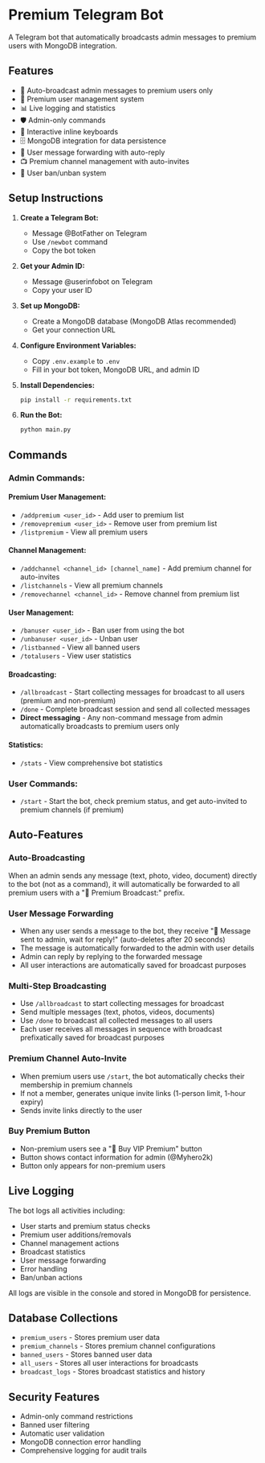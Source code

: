 
# Premium Telegram Bot

A Telegram bot that automatically broadcasts admin messages to premium users with MongoDB integration.

## Features

- 🎯 Auto-broadcast admin messages to premium users only
- 💎 Premium user management system
- 📊 Live logging and statistics
- 🛡️ Admin-only commands
- 📱 Interactive inline keyboards
- 🗄️ MongoDB integration for data persistence
- 🚀 User message forwarding with auto-reply
- 📺 Premium channel management with auto-invites
- 🚫 User ban/unban system

## Setup Instructions

1. **Create a Telegram Bot:**
   - Message @BotFather on Telegram
   - Use `/newbot` command
   - Copy the bot token

2. **Get your Admin ID:**
   - Message @userinfobot on Telegram
   - Copy your user ID

3. **Set up MongoDB:**
   - Create a MongoDB database (MongoDB Atlas recommended)
   - Get your connection URL

4. **Configure Environment Variables:**
   - Copy `.env.example` to `.env`
   - Fill in your bot token, MongoDB URL, and admin ID

5. **Install Dependencies:**
   ```bash
   pip install -r requirements.txt
   ```

6. **Run the Bot:**
   ```bash
   python main.py
   ```

## Commands

### Admin Commands:

#### Premium User Management:
- `/addpremium <user_id>` - Add user to premium list
- `/removepremium <user_id>` - Remove user from premium list
- `/listpremium` - View all premium users

#### Channel Management:
- `/addchannel <channel_id> [channel_name]` - Add premium channel for auto-invites
- `/listchannels` - View all premium channels
- `/removechannel <channel_id>` - Remove channel from premium list

#### User Management:
- `/banuser <user_id>` - Ban user from using the bot
- `/unbanuser <user_id>` - Unban user
- `/listbanned` - View all banned users
- `/totalusers` - View user statistics

#### Broadcasting:
- `/allbroadcast` - Start collecting messages for broadcast to all users (premium and non-premium)
- `/done` - Complete broadcast session and send all collected messages
- **Direct messaging** - Any non-command message from admin automatically broadcasts to premium users only

#### Statistics:
- `/stats` - View comprehensive bot statistics

### User Commands:
- `/start` - Start the bot, check premium status, and get auto-invited to premium channels (if premium)

## Auto-Features

### Auto-Broadcasting
When an admin sends any message (text, photo, video, document) directly to the bot (not as a command), it will automatically be forwarded to all premium users with a "📢 Premium Broadcast:" prefix.

### User Message Forwarding
- When any user sends a message to the bot, they receive "🚀 Message sent to admin, wait for reply!" (auto-deletes after 20 seconds)
- The message is automatically forwarded to the admin with user details
- Admin can reply by replying to the forwarded message
- All user interactions are automatically saved for broadcast purposes

### Multi-Step Broadcasting
- Use `/allbroadcast` to start collecting messages for broadcast
- Send multiple messages (text, photos, videos, documents)
- Use `/done` to broadcast all collected messages to all users
- Each user receives all messages in sequence with broadcast prefixatically saved for broadcast purposes

### Premium Channel Auto-Invite
- When premium users use `/start`, the bot automatically checks their membership in premium channels
- If not a member, generates unique invite links (1-person limit, 1-hour expiry)
- Sends invite links directly to the user

### Buy Premium Button
- Non-premium users see a "💎 Buy VIP Premium" button
- Button shows contact information for admin (@Myhero2k)
- Button only appears for non-premium users

## Live Logging

The bot logs all activities including:
- User starts and premium status checks
- Premium user additions/removals
- Channel management actions
- Broadcast statistics
- User message forwarding
- Error handling
- Ban/unban actions

All logs are visible in the console and stored in MongoDB for persistence.

## Database Collections

- `premium_users` - Stores premium user data
- `premium_channels` - Stores premium channel configurations
- `banned_users` - Stores banned user data
- `all_users` - Stores all user interactions for broadcasts
- `broadcast_logs` - Stores broadcast statistics and history

## Security Features

- Admin-only command restrictions
- Banned user filtering
- Automatic user validation
- MongoDB connection error handling
- Comprehensive logging for audit trails
